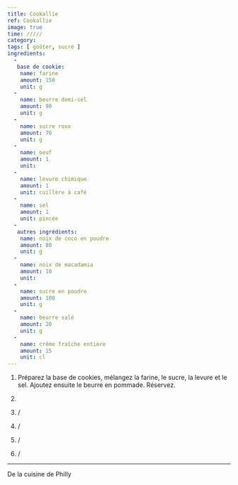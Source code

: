 ```yaml
---
title: Cookallie
ref: Cookallie
image: true
time: /////
category: 
tags: [ goûter, sucré ]
ingredients:
  -
   base de cookie:
    name: farine
    amount: 150
    unit: g
  -
    name: beurre demi-sel
    amount: 90
    unit: g
  -
    name: sucre roux
    amount: 70
    unit: g
  -
    name: oeuf
    amount: 1
    unit:
  -
    name: levure chimique
    amount: 1
    unit: cuillère à café
  -
    name: sel 
    amount: 1
    unit: pincée
  - 
   autres ingrédients:
    name: noix de coco en poudre
    amount: 80
    unit: g
  -
    name: noix de macadamia
    amount: 10
    unit:  
  -
    name: sucre en poudre
    amount: 100
    unit: g
  -
    name: beurre salé
    amount: 20
    unit: g
  -
    name: crême fraîche entière
    amount: 15
    unit: cl
---
```



1. Préparez la base de cookies, mélangez la farine, le sucre, la levure et le sel. Ajoutez ensuite le beurre en pommade. Réservez. 
2. 

3. /

4. /

5. /

6. /

---

De la cuisine de Philly
